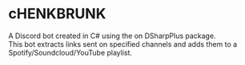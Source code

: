 # cHENKBRUNK
A Discord bot created in C# using the on DSharpPlus package.<br>
This bot extracts links sent on specified channels and adds them to a Spotify/Soundcloud/YouTube playlist.
